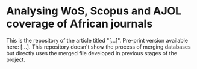 # Analysing WoS, Scopus and AJOL coverage of African journals
This is the repository of the article titled "[...]". Pre-print version available here: [...].
This repository doesn't show the process of merging databases but directly uses the merged file developed in previous stages of the project.

